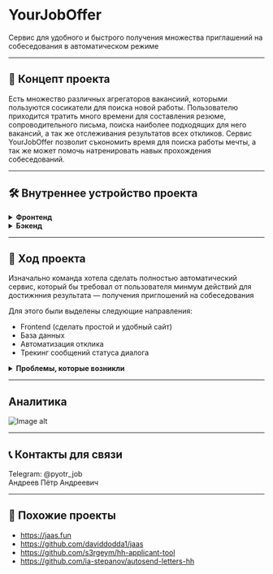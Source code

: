 # YourJobOffer

Сервис для удобного и быстрого получения множества приглашений на собеседования в автоматическом режиме

---

## 🚀 Концепт проекта

Есть множество различных агрегаторов вакансиий, которыми пользуются сосикатели для поиска новой работы. Пользователю приходится тратить много времени для составления резюме, сопроводительного письма, поиска наиболее подходящих для него вакансий, а так же отслеживания результатов всех откликов.
Сервис YourJobOffer позволит съкономить время для поиска работы мечты, а так же может помочь натренировать навык прохождения собеседований.

---

## 🛠 Внутреннее устройство проекта

<details>
<summary><b>Фронтенд</b></summary>

Сайт, поддерживающий авторизацию пользователя и хранения данных о нем.
На сайте можно заполнить информацию о себе, указать контактные данные и прикрепить своё резюме, которое будет автоматически распаршено по нужным полям. (Есть возможность заполнения всех полей по отдельности)
После заполнения пользователем всех данных, ему необходимо предоставить доступ к своему аккаунту hhru.
Пользвоатель перенаправлятется на страницу hhru, на которой он входит в свой аккаунт и соглашается дать доступ. После этого ответ ответ от hhru приходит на наш сайт, который его слушает его ответы и получает в атрибутах запроса authorization_code
Даллее код обменивается на токены доступа, все это заносится в базу данных.
После подготовки пользователя, ему становится доступна основная кнопка поиска вакансий:
Есть 2 режима:
1) Пользователь выбирает число желаемых собеседований и нажимает на кнопку, после чего выбираются лучшие n вакансий из базы данных и происходит отклик на них от лица пользователя с его аккаунта hhru
2) Пользвоатель выбирает число вакансий и нажимает на кнопку, после чего на сайте будет показан список с лучшими для него вакансиями. Пользоваетель может выбрать понравившиеся и отклиунуться на них
</details>

<details>
<summary><b>Бэкенд</b></summary>

Бэкенд можно разделить на 4 части:

### 1) Взаимодействие с API агрегаторов (hhru)
В этой части реализованы ввсе необходимые функции для автоматизации процесса авторизации и подачи откликов. 
Функция получения вакансий с различных агрегаторов (parser_yjo)
На данный момент реализован сбор с таких агрегаторов, как hh.ru, superjob и zarplata. При попытке расширить скоуп вакансий были рассмотрены: различные иностранные агрегаторы, доступ к апи которых на данный момент ограничен; Хабр карьера - некоторые методы апи (такие как получение информации о вакансиях и отклик) недоступны; Авито работа - не предоставили необходимые ключи для доступа ко всем методам апи
Реализованы функции получения сообщений и статуса отклика с сайта hh.ru (monitoring)

С полным списком функций можно ознакомиться в файле hhru_api.py

### 2) База данных и обращение с ней
В этой чатси реализованы скрипты для создания, обновления базы данных а так же извлечения необходимых для работы данных.

Для ознакомления со структурой базы данных можно посмотреть файл models.py
Для ознакомления со всеми функциями можно посмотреть файл db_functions.py

### 3) Нахождение лучших вакансий
Функция подбора вакансий для пользователя по таким параметрам, как место работы, опыт, желаемая зарплата, описание вакансии и требуемые для данной позиции скиллы (new_matcher). Для подбора вакансий было решено использовать новое решение (метрику Левенштайна) для минимизации времени ответа на запрос.

### 4) Аналитика
Реализован анализ состоняия диалога из текста сообщений по методу словарей.
Спроектирована аналитическая модель(ревлизации этой части проекта еще нет)
</details>

---

## 📅 Ход проекта

Изначально команда хотела сделать полностью автоматический сервис, который бы требовал от пользователя минмум действий для достижнния результата — получения приглошений на собеседования

Для этого были выделены следующие направления:
- Frontend (сделать простой и удобный сайт)
- База данных
- Автоматизация отклика
- Трекинг сообщений статуса диалога

<details>
<summary><b>Проблемы, которые возникли</b></summary>

### Где искать вакнасии?
### 1) Был хардкорный вриант запасрсить все самим, что, кажется, не очень законно и в целом довольно сложно в ревлизации

### 2) Использовать агрегаторы как прослойку с множнеством нужных функций в API
Сразу после этого был произведен анализ разных агрегаторов на предмет удобного API  
С российскими агрегаторами можно ознакомиться [здесь](https://docs.google.com/spreadsheets/d/12ZgIP0y_AEmH16G10pHi5rXRllEv1Qy1/edit?usp=drivesdk&ouid=106535226124506330985&rtpof=true&sd=true)  
С зарубежными агрегаторами можно оззнакомиться [здесь](https://docs.google.com/spreadsheets/d/1AQ118lDyLcP7KuqV2djO-XzL2bw_P1sE/edit?usp=drivesdk&ouid=106535226124506330985&rtpof=true&sd=true)  
Отпало очень много агрегаторов, и мы сошлись на том, что для начала стоит реализовать проект с использованием наиболее удобных в этом длане агрегаторов: HHRU, superjob, zarplata  
Еще расматривалась Habr карьера, но в нем API не позволяет откликаться на вакансии.

Также команда поняла, что трекинг — логически сложная задача:
Диалог может вестись по любому каналу связи, от сообщений в агрегаторах до звонков и сообщений в месседжерах  
Конечно, отследить звонки и сообщения в месседжерах невозможно.  
Остается два варианта:  
1) Парсинг через API ообщений в агрегаторах
2) Создание прослоки в виде Email

Первый вариант не подходит для полноценной реализации проекта, т. к. опытным путём было выяснено, что работадатели (HR) предпочитают другие каналы связи  
Поэтому было приянто решение создать прослойку в виде собственного Email сервиса.  
Был написан прототип будущего Email сервиса на python. Но команда отдала предпочтение другим частям прроекта из-за нехватки времени.  
Для создания полноценной Email прослойки необходимо:  
1) Сделать найтройку DNS серверов
2) Автоматически подменять почту с аккаунта hhru на почту в нашем домене
3) Возможно, проще будет использовать готовые сервсы, предостовляющие почтовые ящики
</details>

---

## Аналитика
![Image alt](https://github.com/PyotrAndreev/your-job-offer-1/raw/data_base/Аналитика_по_зп_new.png/image.png)

---

## 📞 Контакты для связи
Telegram: @pyotr_job  
Андреев Пётр Андреевич

---

## 🔗 Похожие проекты
- https://jaas.fun  
- https://github.com/daviddodda1/jaas  
- https://github.com/s3rgeym/hh-applicant-tool  
- https://github.com/ia-stepanov/autosend-letters-hh
